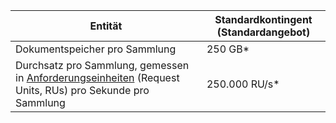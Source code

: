 
|Entität|Standardkontingent (Standardangebot)|
|---|---|
|Dokumentspeicher pro Sammlung|250 GB*|
|Durchsatz pro Sammlung, gemessen in [Anforderungseinheiten](../articles/documentdb/documentdb-request-units.md) (Request Units, RUs) pro Sekunde pro Sammlung|250.000 RU/s*|



<!--HONumber=Nov16_HO4-->


